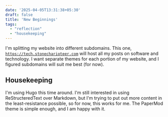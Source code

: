 ```yaml
---
date: '2025-04-05T13:31:38+05:30'
draft: false
title: 'New Beginnings'
tags:
  - "reflection"
  - "housekeeping"
---
```


I'm splitting my website into different subdomains. This one,
[`https://tech.stonecharioteer.com`](https://tech.stonecharioteer.com) will host
all my posts on software and technology. I want separate themes for each portion
of my website, and I figured subdomains will suit me best (for now).

## Housekeeping

I'm using Hugo this time around. I'm still interested in using ReStructeredText over Markdown,
but I'm trying to put out more content in the least-resistance possible, so for now, this works for me.
The PaperMod theme is simple enough, and I am happy with it.
